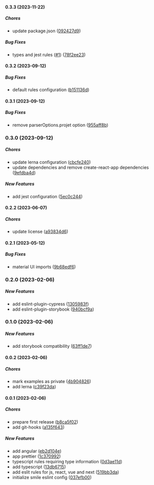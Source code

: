 #### 0.3.3 (2023-11-22)

##### Chores

- update package.json ([092427d9](https://github.com/Smile-SA/eslint-plugin-smile/commit/092427d9560ab00e9231ee22fa9af2f6a94b2ca0))

##### Bug Fixes

- types and jest rules ([#1](https://github.com/Smile-SA/eslint-plugin-smile/pull/1)) ([78f2ee23](https://github.com/Smile-SA/eslint-plugin-smile/commit/78f2ee233efe17182ed38595d980128c466fa6f5))

#### 0.3.2 (2023-09-12)

##### Bug Fixes

- default rules configuration ([b151136d](https://github.com/Smile-SA/eslint-plugin-smile/commit/b151136d13689b2b67878e9d98f0920c6405d236))

#### 0.3.1 (2023-09-12)

##### Bug Fixes

- remove parserOptions.projet option ([955aff8b](https://github.com/Smile-SA/eslint-plugin-smile/commit/955aff8bb39bd8793400a655b42770796af2fb8d))

### 0.3.0 (2023-09-12)

##### Chores

- update lerna configuration ([cbcfe240](https://github.com/Smile-SA/eslint-plugin-smile/commit/cbcfe2409ab3cdedc88a30eeee60213fc4c16305))
- update dependencies and remove create-react-app dependencies ([9efdba4d](https://github.com/Smile-SA/eslint-plugin-smile/commit/9efdba4d7bc8d2e196b1918b39ac676401bed592))

##### New Features

- add jest configuration ([5ec0c244](https://github.com/Smile-SA/eslint-plugin-smile/commit/5ec0c244974f87118244160bca1edac88fe6d2dd))

#### 0.2.2 (2023-06-07)

##### Chores

- update license ([a93834d6](https://github.com/Smile-SA/eslint-plugin-smile/commit/a93834d619a7b2c2a1d6be214dc3977bc819336a))

#### 0.2.1 (2023-05-12)

##### Bug Fixes

- material UI imports ([9b68edf6](https://github.com/Smile-SA/eslint-plugin-smile/commit/9b68edf6a04ff00ff98d6e99ce1af18121da8aa0))

### 0.2.0 (2023-02-06)

##### New Features

- add eslint-plugin-cypress ([1305983f](https://github.com/Smile-SA/eslint-plugin-smile/commit/1305983fc5d6908532f039b335eca555fde6eb19))
- add eslint-plugin-storybook ([940bcf9a](https://github.com/Smile-SA/eslint-plugin-smile/commit/940bcf9a19cd46c44b9a3a5cce5d044bcedb9e08))

### 0.1.0 (2023-02-06)

##### New Features

- add storybook compatibility ([63ff1de7](https://github.com/Smile-SA/eslint-plugin-smile/commit/63ff1de776bc550e6c82039ee9e54d6094803504))

#### 0.0.2 (2023-02-06)

##### Chores

- mark examples as private ([4b904826](https://github.com/Smile-SA/eslint-plugin-smile/commit/4b90482671b50c8fb5522d45b97d44011953023b))
- add lerna ([c39f23da](https://github.com/Smile-SA/eslint-plugin-smile/commit/c39f23da575f7d18f2beccf76dc9017834b941e2))

#### 0.0.1 (2023-02-06)

##### Chores

- prepare first release ([b8ca5f02](https://github.com/Smile-SA/eslint-plugin-smile/commit/b8ca5f02e7abacd5c341eff7030f36160268a8f4))
- add git-hooks ([a135f643](https://github.com/Smile-SA/eslint-plugin-smile/commit/a135f64380a53995d983021f31adab3d167b5645))

##### New Features

- add angular ([eb2d104e](https://github.com/Smile-SA/eslint-plugin-smile/commit/eb2d104e03edd8afa67df0ad947695f9de487529))
- app prettier ([1c370992](https://github.com/Smile-SA/eslint-plugin-smile/commit/1c370992c13286a7a533f400267787a03f62eab0))
- typescript rules requiring type information ([0d3ae11d](https://github.com/Smile-SA/eslint-plugin-smile/commit/0d3ae11dee93954c20b0ba4c59c6a8d93be135e2))
- add typescript ([13db6715](https://github.com/Smile-SA/eslint-plugin-smile/commit/13db6715b577e2108db09f40ed2ba0ddb277de5c))
- add eslit rules for js, react, vue and next ([519bb3da](https://github.com/Smile-SA/eslint-plugin-smile/commit/519bb3da9ff4ba0e21ea6b0f2adb2d1f4aca0465))
- initialize smile eslint config ([037efb00](https://github.com/Smile-SA/eslint-plugin-smile/commit/037efb008ce116dc970f8686fedec176edae55a1))
